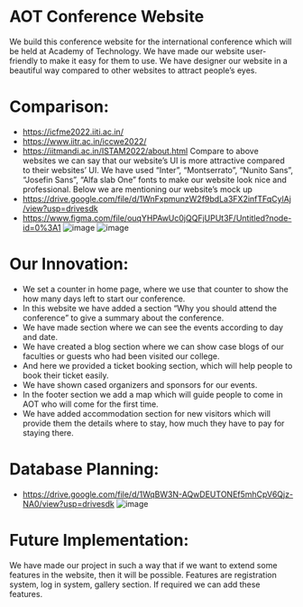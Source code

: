 # AOT Conference Website

We build this conference website for the international conference which will be held at Academy of Technology. We have made our website user-friendly to make it easy for them to use. We have designer our website in a beautiful way compared to other websites to attract people’s eyes.

# Comparison:
-	https://icfme2022.iiti.ac.in/
-	https://www.iitr.ac.in/iccwe2022/
-	https://iitmandi.ac.in/ISTAM2022/about.html
Compare to above websites we can say that our website’s UI is more attractive compared to their websites’ UI. We have used “Inter”, “Montserrato”, “Nunito Sans”, “Josefin Sans”, “Alfa slab One” fonts to make our website look nice and professional. Below we are mentioning our website’s mock up
-   https://drive.google.com/file/d/1WnFxpmunzW2f9bdLa3FX2infTFqCylAj/view?usp=drivesdk
-	https://www.figma.com/file/ouqYHPAwUc0jQQFjUPUt3F/Untitled?node-id=0%3A1
![image](https://user-images.githubusercontent.com/82677314/198382187-0c3a5745-9d37-438a-9b33-81c357af1b2b.png)
![image](https://user-images.githubusercontent.com/82677314/198382323-e61c9807-1237-40cd-97a9-2053c5bc8c1a.png)


# Our Innovation:

-	We set a counter in home page, where we use that counter to show the how many days left to start our conference. 
-	In this website we have added a section “Why you should attend the conference” to give a summary about the conference. 
-	We have made section where we can see the events according to day and date. 
-	We have created a blog section where we can show case blogs of our faculties or guests who had been visited our college. 
-	And here we provided a ticket booking section, which will help people to book their ticket easily. 
-	We have shown cased organizers and sponsors for our events. 
-	In the footer section we add a map which will guide people to come in AOT who will come for the first time. 
-	We have added accommodation section for new visitors which will provide them the details where to stay, how much they have to pay for staying there.

# Database Planning:
-   https://drive.google.com/file/d/1WqBW3N-AQwDEUTONEf5mhCpV6Qjz-NA0/view?usp=drivesdk
![image](https://user-images.githubusercontent.com/82677314/198380663-ec6b6ebb-b791-476c-a041-68f0842ee453.png)


# Future Implementation: 
We have made our project in such a way that if we want to extend some features in the website, then it will be possible. Features are registration system, log in system, gallery section. If required we can add these features. 






